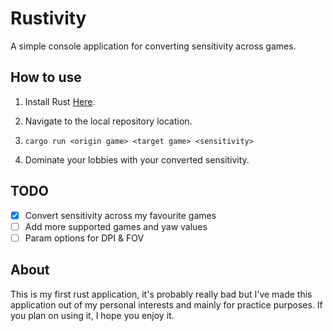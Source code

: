 # Rustivity

A simple console application for converting sensitivity across games.

## How to use

1. Install Rust [Here](https://doc.rust-lang.org/book/ch01-01-installation.html).

2. Navigate to the local repository location.

3. `cargo run <origin game> <target game> <sensitivity>`

4. Dominate your lobbies with your converted sensitivity.

## TODO

-   [x] Convert sensitivity across my favourite games
-   [ ] Add more supported games and yaw values
-   [ ] Param options for DPI & FOV

## About

This is my first rust application, it's probably really bad but I've made this application out of my personal interests and mainly for practice purposes. If you plan on using it, I hope you enjoy it.
